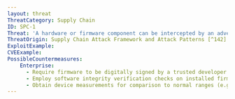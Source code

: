 ```yaml
---
layout: threat
ThreatCategory: Supply Chain
ID: SPC-1
Threat: 'A hardware or firmware component can be intercepted by an adversary while in transit between supplier and acquirer, for the purpose of substitution or manipulation. Vulnerabilities: The distribution channels are susceptible to hardware or firmware'
ThreatOrigin: Supply Chain Attack Framework and Attack Patterns [^142]
ExploitExample:
CVEExample:
PossibleCountermeasures:
    Enterprise:
      - Require firmware to be digitally signed by a trusted developer and the signature verified prior to the component being integrated into a larger system
      - Employ software integrity verification checks on installed firmware, which can be validated against a known-good value (e.g. brute-force resistant cryptographic hash of firmware image) to detect any modification to firmware
      - Obtain device measurements for comparison to normal ranges (e.g., temperature, timing, EM radiation, power consumption) to detect anomalous behavior.
---
```

